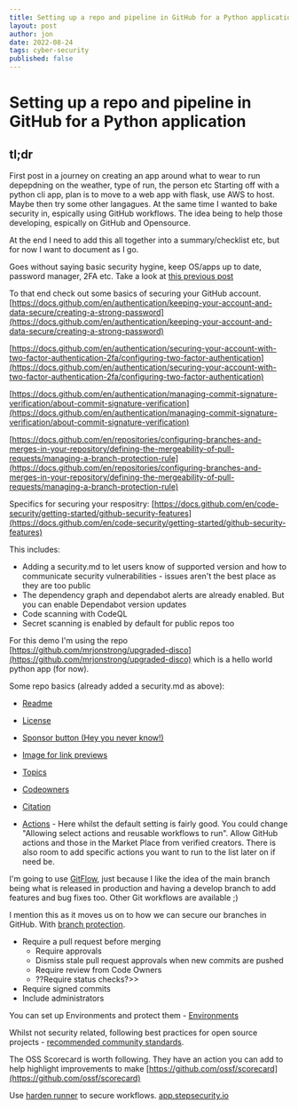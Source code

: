 ```yaml
---
title: Setting up a repo and pipeline in GitHub for a Python application
layout: post
author: jon
date: 2022-08-24
tags: cyber-security
published: false
---
```


# Setting up a repo and pipeline in GitHub for a Python application

## tl;dr

First post in a journey on creating an app around what to wear to run depepdning on the weather, type of run, the person etc
Starting off with a python cli app, plan is to move to a web app with flask, use AWS to host. Maybe then try some other langagues.
At the same time I wanted to bake security in, espically using GitHub workflows. The idea being to help those developing, espically on GitHub and Opensource.

At the end I need to add this all together into a summary/checklist etc, but for now I want to document as I go.

Goes without saying basic security hygine, keep OS/apps up to date, password manager, 2FA etc. Take a look at [this previous post](Password-Managers)

To that end check out some basics of securing your GitHub account.
[https://docs.github.com/en/authentication/keeping-your-account-and-data-secure/creating-a-strong-password](https://docs.github.com/en/authentication/keeping-your-account-and-data-secure/creating-a-strong-password)

[https://docs.github.com/en/authentication/securing-your-account-with-two-factor-authentication-2fa/configuring-two-factor-authentication](https://docs.github.com/en/authentication/securing-your-account-with-two-factor-authentication-2fa/configuring-two-factor-authentication)

[https://docs.github.com/en/authentication/managing-commit-signature-verification/about-commit-signature-verification](https://docs.github.com/en/authentication/managing-commit-signature-verification/about-commit-signature-verification)

[https://docs.github.com/en/repositories/configuring-branches-and-merges-in-your-repository/defining-the-mergeability-of-pull-requests/managing-a-branch-protection-rule](https://docs.github.com/en/repositories/configuring-branches-and-merges-in-your-repository/defining-the-mergeability-of-pull-requests/managing-a-branch-protection-rule)

Specifics for securing your respositry:
[https://docs.github.com/en/code-security/getting-started/github-security-features](https://docs.github.com/en/code-security/getting-started/github-security-features)

This includes:

* Adding a security.md to let users know of supported version and how to communicate security vulnerabilities - issues aren't the best place as they are too public
* The dependency graph and dependabot alerts are already enabled. But you can enable Dependabot version updates
* Code scanning with CodeQL
* Secret scanning is enabled by default for public repos too

For this demo I'm using the repo [https://github.com/mrjonstrong/upgraded-disco](https://github.com/mrjonstrong/upgraded-disco) which is a hello world python app (for now).

Some repo basics (already added a security.md as above):

* [Readme](https://docs.github.com/en/repositories/managing-your-repositorys-settings-and-features/customizing-your-repository/about-readmes)

* [License](https://docs.github.com/en/repositories/managing-your-repositorys-settings-and-features/customizing-your-repository/licensing-a-repository)

* [Sponsor button (Hey you never know!)](https://docs.github.com/en/repositories/managing-your-repositorys-settings-and-features/customizing-your-repository/displaying-a-sponsor-button-in-your-repository)

* [Image for link previews](https://docs.github.com/en/repositories/managing-your-repositorys-settings-and-features/customizing-your-repository/customizing-your-repositorys-social-media-preview)

* [Topics](https://docs.github.com/en/repositories/managing-your-repositorys-settings-and-features/customizing-your-repository/classifying-your-repository-with-topics)

* [Codeowners](https://docs.github.com/en/repositories/managing-your-repositorys-settings-and-features/customizing-your-repository/about-code-owners)

* [Citation](https://docs.github.com/en/repositories/managing-your-repositorys-settings-and-features/customizing-your-repository/about-citation-files)

* [Actions](https://docs.github.com/en/repositories/managing-your-repositorys-settings-and-features/enabling-features-for-your-repository/managing-github-actions-settings-for-a-repository) - Here whilst the default setting is fairly good. You could change "Allowing select actions and reusable workflows to run". Allow GitHub actions and those in the Market Place from verified creators. There is also room to add specific actions you want to run to the list later on if need be.

I'm going to use [GitFlow](https://www.atlassian.com/git/tutorials/comparing-workflows/gitflow-workflow), just because I like the idea of the main branch being what is released in production and having a develop branch to add features and bug fixes too. Other Git workflows are available ;)

I mention this as it moves us on to how we can secure our branches in GitHub. With [branch protection](https://docs.github.com/en/repositories/configuring-branches-and-merges-in-your-repository/defining-the-mergeability-of-pull-requests/about-protected-branches).

* Require a pull request before merging
  * Require approvals
  * Dismiss stale pull request approvals when new commits are pushed
  * Require review from Code Owners
  * ??Require status checks?>>
* Require signed commits
* Include administrators

You can set up Environments and protect them - [Environments](https://docs.github.com/en/actions/deployment/targeting-different-environments/using-environments-for-deployment)

Whilst not security related, following best practices for open source projects - [recommended community standards](https://opensource.guide/).

The OSS Scorecard is worth following. They have an action you can add to help highlight improvements to make [https://github.com/ossf/scorecard](https://github.com/ossf/scorecard)

Use [harden runner](https://github.com/step-security/harden-runner) to secure workflows. [app.stepsecurity.io](app.stepsecurity.io)

